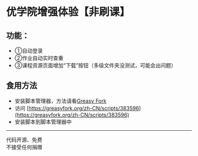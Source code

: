 # 优学院增强体验【非刷课】

## 功能：
* ①自动登录
* ②作业自动实时查重
* ③课程资源页面增加“下载”按钮（多级文件夹没测试，可能会出问题）

## 食用方法  
* 安装脚本管理器，方法请看[Greasy Fork](https://greasyfork.org/zh-CN)
* 访问  [https://greasyfork.org/zh-CN/scripts/383596](https://greasyfork.org/zh-CN/scripts/383596)
* 安装脚本到脚本管理器中  

---
代码开源、免费  
不接受任何捐赠  

